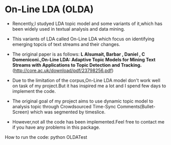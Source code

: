 # On-Line LDA (OLDA)

* Rencently,I studyed LDA topic model and some variants of it,which has been widely used in textual analysis and data mining.

* This variants of LDA called On-Line LDA which focus on identifying emerging topcis of text streams and their changes.

* The original paper is as follows: **L Alsumait, Barbar , Daniel , C Domeniconi.,On-Line LDA: Adaptive Topic Models for Mining Text Streams with Applications to Topic Detection and Tracking.** (<http://core.ac.uk/download/pdf/23798256.pdf>)

* Due to the limitation of the corpus,On-Line LDA model don't work well on task of my project.But it has inspired me a lot and I spend few days to implement the code. 

* The original goal of my project aims to use dynamic topic model to analysis topic through Crowdsourced Time-Sync Comments(Bullet-Screen)  which was segmented by timeslice.

* However,not all the code has been implemented.Feel free to contact me if you have any problems in this package.

How to run the code:
    python OLDATest

